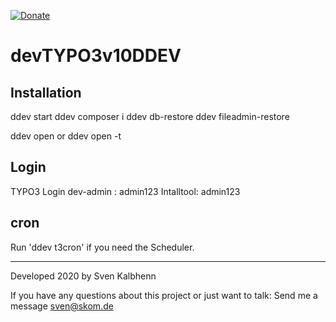 [![Donate](https://img.shields.io/badge/Donate-PayPal-green.svg)](https://PayPal.me/SvenKalbhenn)

# devTYPO3v10DDEV

## Installation
  ddev start
  ddev composer i
  ddev db-restore
  ddev fileadmin-restore

  ddev open 
or 
  ddev open -t

## Login
TYPO3 Login
dev-admin : admin123
Intalltool: admin123

## cron

Run 'ddev t3cron' if you need the Scheduler.

---

Developed 2020 by Sven Kalbhenn

If you have any questions about this project or just want to talk:
Send me a message [sven@skom.de](mailto:sven@skom.de)
